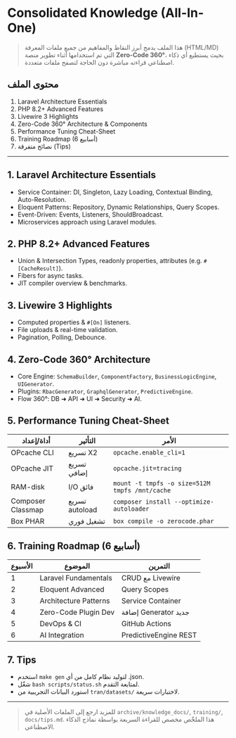 # Consolidated Knowledge (All-In-One)

> هذا الملف يدمج أبرز النقاط والمفاهيم من جميع ملفات المعرفة (HTML/MD) التي تم استخدامها أثناء تطوير منصة **Zero-Code 360°**، بحيث يستطيع أي ذكاء اصطناعي قراءته مباشرة دون الحاجة لتصفح ملفات متعددة.

## محتوى الملف

1. Laravel Architecture Essentials
2. PHP 8.2+ Advanced Features
3. Livewire 3 Highlights
4. Zero-Code 360° Architecture & Components
5. Performance Tuning Cheat-Sheet
6. Training Roadmap (6 أسابيع)
7. نصائح متفرقة (Tips)

---

## 1. Laravel Architecture Essentials

- Service Container: DI, Singleton, Lazy Loading, Contextual Binding, Auto-Resolution.
- Eloquent Patterns: Repository, Dynamic Relationships, Query Scopes.
- Event-Driven: Events, Listeners, ShouldBroadcast.
- Microservices approach using Laravel modules.

## 2. PHP 8.2+ Advanced Features

- Union & Intersection Types, readonly properties, attributes (e.g. `#[CacheResult]`).
- Fibers for async tasks.
- JIT compiler overview & benchmarks.

## 3. Livewire 3 Highlights

- Computed properties & `#[On]` listeners.
- File uploads & real-time validation.
- Pagination, Polling, Debounce.

## 4. Zero-Code 360° Architecture

- Core Engine: `SchemaBuilder`, `ComponentFactory`, `BusinessLogicEngine`, `UIGenerator`.
- Plugins: `RbacGenerator`, `GraphqlGenerator`, `PredictiveEngine`.
- Flow 360°: DB ➜ API ➜ UI ➜ Security ➜ AI.

## 5. Performance Tuning Cheat-Sheet

| أداة/إعداد | التأثير | الأمر |
|-------------|---------|-------|
| OPcache CLI | تسريع X2 | `opcache.enable_cli=1` |
| OPcache JIT | تسريع إضافي | `opcache.jit=tracing` |
| RAM-disk | I/O فائق | `mount -t tmpfs -o size=512M tmpfs /mnt/cache` |
| Composer Classmap | تسريع autoload | `composer install --optimize-autoloader` |
| Box PHAR | تشغيل فوري | `box compile -o zerocode.phar` |

## 6. Training Roadmap (6 أسابيع)

| الأسبوع | الموضوع | التمرين |
|---------|---------|---------|
| 1 | Laravel Fundamentals | CRUD مع Livewire |
| 2 | Eloquent Advanced | Query Scopes |
| 3 | Architecture Patterns | Service Container |
| 4 | Zero-Code Plugin Dev | إضافة Generator جديد |
| 5 | DevOps & CI | GitHub Actions |
| 6 | AI Integration | PredictiveEngine REST |

## 7. Tips

- استخدم `make gen` لتوليد نظام كامل من أي ‎.json‎.
- شغّل `bash scripts/status.sh` لمتابعة التقدم.
- استورد البيانات التجريبية من `tran/datasets/` لاختبارات سريعة.

---

> للمزيد ارجع إلى الملفات الأصلية في `archive/knowledge_docs/`, `training/`, `docs/tips.md`. هذا الملخّص مخصص للقراءة السريعة بواسطة نماذج الذكاء الاصطناعي.